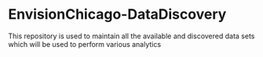 # EnvisionChicago-DataDiscovery
This repository is used to maintain all the available and discovered data sets which will be used to perform various analytics
